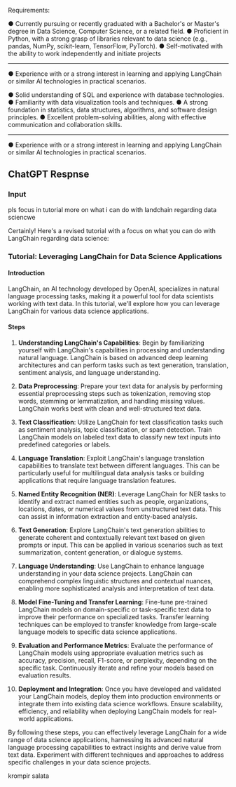Requirements:

 ● Currently pursuing or recently graduated with a Bachelor's or Master's degree in Data Science, Computer Science, or a related field. 
 ● Proficient in Python, with a strong grasp of libraries relevant to data science (e.g., pandas, NumPy, scikit-learn, TensorFlow, PyTorch). 
 ● Self-motivated with the ability to work independently and initiate projects


---
 ● Experience with or a strong interest in learning and applying LangChain or similar AI technologies in practical scenarios. 

 ● Solid understanding of SQL and experience with database technologies. 
 ● Familiarity with data visualization tools and techniques. 
 ● A strong foundation in statistics, data structures, algorithms, and software design principles. 
 ● Excellent problem-solving abilities, along with effective communication and collaboration skills. 

----

 ● Experience with or a strong interest in learning and applying LangChain or similar AI technologies in practical scenarios. 


## ChatGPT Respnse

### Input 
pls focus in tutorial more on what i can do with landchain regarding data sciencwe


Certainly! Here's a revised tutorial with a focus on what you can do with LangChain regarding data science:

### Tutorial: Leveraging LangChain for Data Science Applications
#### Introduction
LangChain, an AI technology developed by OpenAI, specializes in natural language processing tasks, making it a powerful tool for data scientists working with text data. In this tutorial, we'll explore how you can leverage LangChain for various data science applications.

#### Steps

1. **Understanding LangChain's Capabilities**: Begin by familiarizing yourself with LangChain's capabilities in processing and understanding natural language. LangChain is based on advanced deep learning architectures and can perform tasks such as text generation, translation, sentiment analysis, and language understanding.

2. **Data Preprocessing**: Prepare your text data for analysis by performing essential preprocessing steps such as tokenization, removing stop words, stemming or lemmatization, and handling missing values. LangChain works best with clean and well-structured text data.

3. **Text Classification**: Utilize LangChain for text classification tasks such as sentiment analysis, topic classification, or spam detection. Train LangChain models on labeled text data to classify new text inputs into predefined categories or labels.

4. **Language Translation**: Exploit LangChain's language translation capabilities to translate text between different languages. This can be particularly useful for multilingual data analysis tasks or building applications that require language translation features.

5. **Named Entity Recognition (NER)**: Leverage LangChain for NER tasks to identify and extract named entities such as people, organizations, locations, dates, or numerical values from unstructured text data. This can assist in information extraction and entity-based analysis.

6. **Text Generation**: Explore LangChain's text generation abilities to generate coherent and contextually relevant text based on given prompts or input. This can be applied in various scenarios such as text summarization, content generation, or dialogue systems.

7. **Language Understanding**: Use LangChain to enhance language understanding in your data science projects. LangChain can comprehend complex linguistic structures and contextual nuances, enabling more sophisticated analysis and interpretation of text data.

8. **Model Fine-Tuning and Transfer Learning**: Fine-tune pre-trained LangChain models on domain-specific or task-specific text data to improve their performance on specialized tasks. Transfer learning techniques can be employed to transfer knowledge from large-scale language models to specific data science applications.

9. **Evaluation and Performance Metrics**: Evaluate the performance of LangChain models using appropriate evaluation metrics such as accuracy, precision, recall, F1-score, or perplexity, depending on the specific task. Continuously iterate and refine your models based on evaluation results.

10. **Deployment and Integration**: Once you have developed and validated your LangChain models, deploy them into production environments or integrate them into existing data science workflows. Ensure scalability, efficiency, and reliability when deploying LangChain models for real-world applications.

By following these steps, you can effectively leverage LangChain for a wide range of data science applications, harnessing its advanced natural language processing capabilities to extract insights and derive value from text data. Experiment with different techniques and approaches to address specific challenges in your data science projects.



krompir
salata
